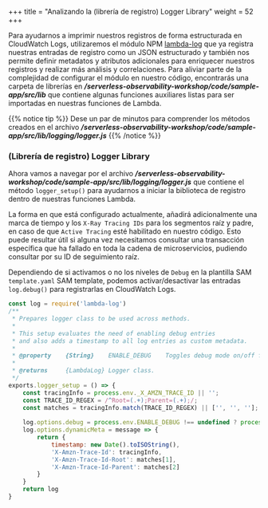 +++
title = "Analizando la (librería de registro) Logger Library"
weight = 52
+++

Para ayudarnos a imprimir nuestros registros de forma estructurada en CloudWatch Logs, utilizaremos el módulo NPM [lambda-log](https://www.npmjs.com/package/lambda-log) que ya registra nuestras entradas de registro como un JSON estructurado y también nos permite definir metadatos y atributos adicionales para enriquecer nuestros registros y realizar más análisis y correlaciones. Para aliviar parte de la complejidad de configurar el módulo en nuestro código, encontrarás una carpeta de librerías en ***/serverless-observability-workshop/code/sample-app/src/lib*** que contiene algunas funciones auxiliares listas para ser importadas en nuestras funciones de Lambda. 

{{% notice tip %}}
Dese un par de minutos para comprender los métodos creados en el archivo  ***/serverless-observability-workshop/code/sample-app/src/lib/logging/logger.js***
{{% /notice %}}

### (Librería de registro) Logger Library

Ahora vamos a navegar por el archivo ***/serverless-observability-workshop/code/sample-app/src/lib/logging/logger.js*** que contiene el método `logger_setup()` para ayudarnos a iniciar la biblioteca de registro dentro de nuestras funciones Lambda.

La forma en que está configurado actualmente, añadirá adicionalmente una marca de tiempo y los `X-Ray Tracing IDs` para los segmentos raíz y padre, en caso de que `Active Tracing` esté habilitado en nuestro código. Esto puede resultar útil si alguna vez necesitamos consultar una transacción específica que ha fallado en toda la cadena de microservicios, pudiendo consultar por su ID de seguimiento raíz. 

Dependiendo de si activamos o no los niveles de `Debug` en la plantilla SAM `template.yaml` SAM template, podemos activar/desactivar las entradas `log.debug()` para registrarlas en CloudWatch Logs.
 
```javascript
const log = require('lambda-log')
/**
 * Prepares logger class to be used across methods.
 * 
 * This setup evaluates the need of enabling debug entries 
 * and also adds a timestamp to all log entries as custom metadata. 
 * 
 * @property    {String}    ENABLE_DEBUG    Toggles debug mode on/off for printing debug entires on CloudWatch Logs. This variable can be defined in the SAM template.
 *  
 * @returns     {LambdaLog} Logger class.
 */
exports.logger_setup = () => {
    const tracingInfo = process.env._X_AMZN_TRACE_ID || '';
    const TRACE_ID_REGEX = /^Root=(.+);Parent=(.+);/;
    const matches = tracingInfo.match(TRACE_ID_REGEX) || ['', '', ''];
    
    log.options.debug = process.env.ENABLE_DEBUG !== undefined ? process.env.ENABLE_DEBUG : false
    log.options.dynamicMeta = message => {
        return {
            timestamp: new Date().toISOString(),
            'X-Amzn-Trace-Id': tracingInfo,
            'X-Amzn-Trace-Id-Root': matches[1],
            'X-Amzn-Trace-Id-Parent': matches[2]
        }
    }
    return log
}
```
